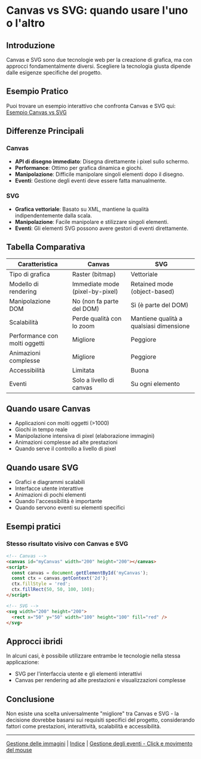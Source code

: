 # Canvas vs SVG: quando usare l'uno o l'altro

## Introduzione
Canvas e SVG sono due tecnologie web per la creazione di grafica, ma con approcci fondamentalmente diversi. Scegliere la tecnologia giusta dipende dalle esigenze specifiche del progetto.

## Esempio Pratico
Puoi trovare un esempio interattivo che confronta Canvas e SVG qui: [Esempio Canvas vs SVG](<Esempi/07.15-canvas-vs-svg.html>)

## Differenze Principali

### Canvas
- **API di disegno immediato**: Disegna direttamente i pixel sullo schermo.
- **Performance**: Ottimo per grafica dinamica e giochi.
- **Manipolazione**: Difficile manipolare singoli elementi dopo il disegno.
- **Eventi**: Gestione degli eventi deve essere fatta manualmente.

### SVG
- **Grafica vettoriale**: Basato su XML, mantiene la qualità indipendentemente dalla scala.
- **Manipolazione**: Facile manipolare e stilizzare singoli elementi.
- **Eventi**: Gli elementi SVG possono avere gestori di eventi direttamente.

## Tabella Comparativa

| Caratteristica | Canvas | SVG |
|----------------|--------|-----|
| Tipo di grafica | Raster (bitmap) | Vettoriale |
| Modello di rendering | Immediate mode (pixel-by-pixel) | Retained mode (object-based) |
| Manipolazione DOM | No (non fa parte del DOM) | Sì (è parte del DOM) |
| Scalabilità | Perde qualità con lo zoom | Mantiene qualità a qualsiasi dimensione |
| Performance con molti oggetti | Migliore | Peggiore |
| Animazioni complesse | Migliore | Peggiore |
| Accessibilità | Limitata | Buona |
| Eventi | Solo a livello di canvas | Su ogni elemento |

## Quando usare Canvas
- Applicazioni con molti oggetti (>1000)
- Giochi in tempo reale
- Manipolazione intensiva di pixel (elaborazione immagini)
- Animazioni complesse ad alte prestazioni
- Quando serve il controllo a livello di pixel

## Quando usare SVG
- Grafici e diagrammi scalabili
- Interfacce utente interattive
- Animazioni di pochi elementi
- Quando l'accessibilità è importante
- Quando servono eventi su elementi specifici

## Esempi pratici

### Stesso risultato visivo con Canvas e SVG

```html
<!-- Canvas -->
<canvas id="myCanvas" width="200" height="200"></canvas>
<script>
  const canvas = document.getElementById('myCanvas');
  const ctx = canvas.getContext('2d');
  ctx.fillStyle = 'red';
  ctx.fillRect(50, 50, 100, 100);
</script>

<!-- SVG -->
<svg width="200" height="200">
  <rect x="50" y="50" width="100" height="100" fill="red" />
</svg>
```

## Approcci ibridi
In alcuni casi, è possibile utilizzare entrambe le tecnologie nella stessa applicazione:
- SVG per l'interfaccia utente e gli elementi interattivi
- Canvas per rendering ad alte prestazioni e visualizzazioni complesse

## Conclusione
Non esiste una scelta universalmente "migliore" tra Canvas e SVG - la decisione dovrebbe basarsi sui requisiti specifici del progetto, considerando fattori come prestazioni, interattività, scalabilità e accessibilità.

---

[Gestione delle immagini](<07.09 Gestione delle immagini.md>) | [Indice](<README.md>) | [Gestione degli eventi - Click e movimento del mouse](<07.10 Gestione degli eventi - Click e movimento del mouse.md>)